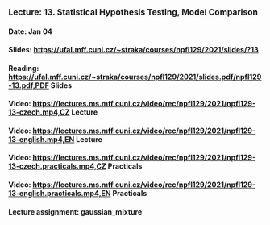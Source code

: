 ### Lecture: 13. Statistical Hypothesis Testing, Model Comparison
#### Date: Jan 04
#### Slides: https://ufal.mff.cuni.cz/~straka/courses/npfl129/2021/slides/?13
#### Reading: https://ufal.mff.cuni.cz/~straka/courses/npfl129/2021/slides.pdf/npfl129-13.pdf,PDF Slides
#### Video: https://lectures.ms.mff.cuni.cz/video/rec/npfl129/2021/npfl129-13-czech.mp4,CZ Lecture
#### Video: https://lectures.ms.mff.cuni.cz/video/rec/npfl129/2021/npfl129-13-english.mp4,EN Lecture
#### Video: https://lectures.ms.mff.cuni.cz/video/rec/npfl129/2021/npfl129-13-czech.practicals.mp4,CZ Practicals
#### Video: https://lectures.ms.mff.cuni.cz/video/rec/npfl129/2021/npfl129-13-english.practicals.mp4,EN Practicals
#### Lecture assignment: gaussian_mixture
